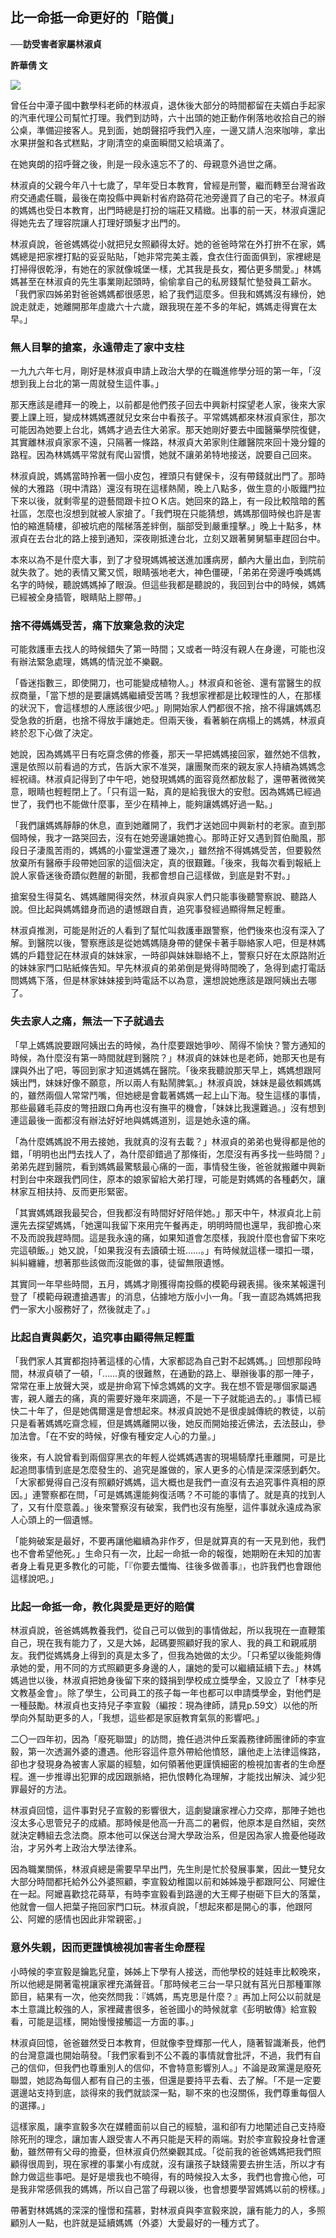 ## 比一命抵一命更好的「賠償」

**──訪受害者家屬林淑貞**

**許華倩 文**

![](images/1-6-1.jpg)

曾任台中潭子國中數學科老師的林淑貞，退休後大部分的時間都留在夫婿白手起家的汽車代理公司幫忙打理。我們到訪時，六十出頭的她正動作俐落地收拾自己的辦公桌，準備迎接客人。見到面，她朗聲招呼我們入座，一邊又請人泡來咖啡，拿出水果拼盤和各式糕點，才剛清空的桌面瞬間又給填滿了。

在她爽朗的招呼聲之後，則是一段永遠忘不了的、母親意外過世之痛。

林淑貞的父親今年八十七歲了，早年受日本教育，曾經是刑警，繼而轉至台灣省政府交通處任職，最後在南投縣中興新村省府路荷花池旁邊買了自己的宅子。林淑貞的媽媽也受日本教育，出門時總是打扮的端莊又精緻。出事的前一天，林淑貞還記得她先去了理容院讓人打理好頭髮才出門的。

林淑貞說，爸爸媽媽從小就把兒女照顧得太好。她的爸爸時常在外打拚不在家，媽媽總是把家裡打點的妥妥貼貼，「她非常完美主義，食衣住行面面俱到，家裡總是打掃得很乾淨，有她在的家就像城堡一樣，尤其我是長女，獨佔更多關愛。」林媽媽甚至在林淑貞的先生事業剛起頭時，偷偷拿自己的私房錢幫忙墊發員工薪水。「我們家四姊弟對爸爸媽媽都很感恩，給了我們這麼多。但我和媽媽沒有緣份，她說走就走，她離開那年虛歲六十六歲，跟我現在差不多的年紀，媽媽走得實在太早。」

### 無人目擊的搶案，永遠帶走了家中支柱

一九九六年七月，剛好是林淑貞申請上政治大學的在職進修學分班的第一年，「沒想到我上台北的第一周就發生這件事。」

那天應該是禮拜一的晚上，以前都是他們孩子回去中興新村探望老人家，後來大家要上課上班，變成林媽媽遷就兒女來台中看孩子。平常媽媽都來林淑貞家住，那次可能因為她要上台北，媽媽才過去住大弟家。那天她剛好要去中國醫藥學院復健，其實離林淑貞家家不遠，只隔著一條路，林淑貞大弟家則住離醫院來回十幾分鐘的路程。因為林媽媽平常就有爬山習慣，她就不讓弟弟特地接送，說要自己回來。

林淑貞說，媽媽當時拎著一個小皮包，裡頭只有健保卡，沒有帶錢就出門了。那時候的大雅路（現中清路）還沒有現在這樣熱鬧，晚上八點多，做生意的小販鐵門拉下來以後，就剩零星的遊藝間跟卡拉ＯＫ店。她回來的路上，有一段比較陰暗的舊社區，怎麼也沒想到就被人家搶了。「我們現在只能猜想，媽媽那個時候也許是害怕的縮進騎樓，卻被坑疤的階梯落差絆倒，腦部受到嚴重撞擊。」晚上十點多，林淑貞在去台北的路上接到通知，深夜剛抵達台北，立刻又跟著舅舅驅車趕回台中。

本來以為不是什麼大事，到了才發現媽媽被送進加護病房，顱內大量出血，到院前就失救了。她的表情又驚又慌，眼睛張地老大，神色僵硬，「弟弟在旁邊呼喚媽媽名字的時候，聽說媽媽掉了眼淚。但這些我都是聽說的，我回到台中的時候，媽媽已經被全身插管，眼睛貼上膠帶。」

### 捨不得媽媽受苦，痛下放棄急救的決定

可能救護車去找人的時候錯失了第一時間；又或者一時沒有親人在身邊，可能也沒有辦法緊急處理，媽媽的情況並不樂觀。

「昏迷指數三，即使開刀，也可能變成植物人。」林淑貞和爸爸、還有當醫生的叔叔商量，「當下想的是要讓媽媽繼續受苦嗎？我想家裡都是比較理性的人，在那樣的狀況下，會這樣想的人應該很少吧。」剛開始家人們都很不捨，捨不得讓媽媽忍受急救的折磨，也捨不得放手讓她走。但兩天後，看著躺在病榻上的媽媽，林淑貞終於忍下心做了決定。

她說，因為媽媽平日有吃齋念佛的修養，那天一早把媽媽接回家，雖然她不信教，還是依照以前看過的方式，告訴大家不准哭，讓團聚而來的親友家人持續為媽媽念經祝禱。林淑貞記得到了中午吧，她發現媽媽的面容竟然都放鬆了，還帶著微微笑意，眼睛也輕輕閉上了。「只有這一點，真的是給我很大的安慰。因為媽媽已經過世了，我們也不能做什麼事，至少在精神上，能夠讓媽媽好過一點。」

「我們讓媽媽靜靜的休息，直到她離開了，我們才送她回中興新村的老家。直到那個時候，我才一路哭回去，沒有在她旁邊讓她擔心。那時正好又遇到賀伯颱風，那段日子淒風苦雨的，媽媽的小靈堂還遷了幾次，」雖然捨不得媽媽受苦，但要毅然放棄所有醫療手段帶她回家的這個決定，真的很艱難。「後來，我每次看到報紙上說人家昏迷後奇蹟似甦醒的新聞，我都會想自己這樣做，到底是對不對。」

搶案發生得莫名、媽媽離開得突然，林淑貞與家人們只能事後聽警察說、聽路人說。但比起與媽媽錯身而過的遺憾跟自責，追究事發經過顯得無足輕重。

林淑貞推測，可能是附近的人看到了幫忙叫救護車跟警察，他們後來也沒有深入了解。到醫院以後，警察應該是從她媽媽隨身帶的健保卡著手聯絡家人吧，但是林媽媽的戶籍登記在林淑貞的妹妹家，一時卻與妹妹聯絡不上，警察只好在太原路附近的妹妹家門口貼紙條告知。早先林淑貞的弟弟倒是覺得時間晚了，急得到處打電話問媽媽下落，但是林家妹妹接到時電話不以為意，還想說她應該是跟阿姨出去哪了。

### 失去家人之痛，無法一下子就過去

「早上媽媽說要跟阿姨出去的時候，為什麼要跟她爭吵、鬧得不愉快？警方通知的時候，為什麼沒有第一時間就趕到醫院？」林淑貞的妹妹也是老師，她那天也是有課與外出了吧，等回到家才知道媽媽在醫院。「後來我聽說那天早上，媽媽想跟阿姨出門，妹妹好像不願意，所以兩人有點鬧脾氣。」林淑貞說，妹妹是最依賴媽媽的，雖然兩個人常常鬥嘴，但她總是會載著媽媽一起上山下海。發生這樣的事情，那些最雞毛蒜皮的彆扭跟口角再也沒有撫平的機會，「妹妹比我還難過。」沒有想到連這最後一面都沒有辦法好好地與媽媽道別，這是她永遠的痛。

「為什麼媽媽說不用去接她，我就真的沒有去載？」林淑貞的弟弟也覺得都是他的錯，「明明也出門去找人了，為什麼卻錯過了那條街，怎麼沒有再多找一些時間？」弟弟先趕到醫院，看到媽媽最驚駭最心痛的一面，事情發生後，爸爸就搬離中興新村到台中來跟我們同住，原本的娘家留給大弟打理，可能是對媽媽的各種虧欠，讓林家互相扶持、反而更形緊密。

「其實媽媽跟我最契合，但我都沒有時間好好陪伴她。」那天中午，林淑貞北上前還先去探望媽媽，「她還叫我留下來用完午餐再走，明明時間也還早，我卻擔心來不及而說我趕時間。這是我永遠的痛，如果知道會怎麼樣，我說什麼也會留下來吃完這頓飯。」她又說，「如果我沒有去讀碩士班……。」有時候就這樣一環扣一環，糾糾纏纏，想著那些該做而沒能做的事，徒留無限遺憾。

其實同一年早些時間，五月，媽媽才剛獲得南投縣的模範母親表揚。後來某報還刊登了「模範母親遭搶遇害」的消息，佔據地方版小小一角。「我一直認為媽媽把我們一家大小服務好了，然後就走了。」

### 比起自責與虧欠，追究事由顯得無足輕重

「我們家人其實都抱持著這樣的心情，大家都認為自己對不起媽媽。」回想那段時間，林淑貞頓了一頓，「……真的很難熬，在通勤的路上、舉辦後事的那一陣子，常常在車上放聲大哭，或是拚命寫下悼念媽媽的文字。我在想不管是哪個家屬遇害，親人離去的痛，真的需要好幾年來調適，不是一下子就能過去的。」事情已經快二十年了，但是她偶爾還是會想起來。林淑貞說她不是很虔誠傳統的教徒，以前只是看著媽媽吃齋念經，但是媽媽離開以後，她反而開始接近佛法，去法鼓山，參加法會。「在不安的時候，好像有種安定人心的力量。」

後來，有人說曾看到兩個穿黑衣的年輕人從媽媽遇害的現場騎摩托車離開，可是比起追問事情到底是怎麼發生的、追究是誰做的，家人更多的心情是深深感到虧欠。「大家都覺得自己沒有照顧好媽媽，這大概也是我們一直沒有去追究事件真相的原因。」連警察都在問，「可是媽媽還能夠復活嗎？不可能的事情了。就是真的找到人了，又有什麼意義。」後來警察沒有破案，我們也沒有施壓，這件事就永遠成為家人心頭上的一個遺憾。

「能夠破案是最好，不要再讓他繼續為非作歹，但是就算真的有一天見到他，我們也不會希望他死。」生命只有一次，比起一命抵一命的報復，她期盼在未知的加害者身上看見更多教化的可能，「『你要去懺悔、往後多做善事』，也許我們也會跟他這樣說吧。」

### 比起一命抵一命，教化與愛是更好的賠償

林淑貞說，爸爸媽媽教養我們，從自己可以做到的事情做起，所以我現在一直鞭策自己，現在我有能力了，又是大姊，起碼要照顧好我的家人、我的員工和親戚朋友。我們從媽媽身上得到的真是太多了，但我為她做的太少。「只希望以後能夠傳承她的愛，用不同的方式照顧更多身邊的人，讓她的愛可以繼續延續下去。」林媽媽過世以後，林淑貞把她身後留下來的錢捐到學校成立獎學金，又設立了「林李兒文教基金會」。除了學生，公司員工的孩子每一年也都可以申請獎學金，對他們是一種鼓勵。林淑貞也支持兒子李宣毅（編按：現為律師，請見p.59文）以他的所學向外幫助更多的人，「我想，這些都是家庭教育氣氛的影響吧。」

二〇一四年初，因為「廢死聯盟」的訪問，擔任過洪仲丘案義務律師團律師的李宣毅，第一次透漏外婆的遭遇。他形容這件意外帶給他憤怒，讓他走上法律這條路，卻也才發現身為被害人家屬的經驗，如何領著他更謹慎細密的檢視加害者的生命歷程。進一步推導出犯罪的成因跟脈絡，把仇恨轉化為理解，才能找出解決、減少犯罪最好的方法。

林淑貞回憶，這件事對兒子宣毅的影響很大，這劇變讓家裡心力交瘁，那陣子她也沒太多心思管兒子的成績。那時候是他高一升高二的暑假，他原本是自然組，突然就決定轉組去念法商。原本他可以保送台灣大學政治系，但是因為家人擔憂他碰政治，才另外考上政治大學法律系。

因為職業關係，林淑貞總是需要早早出門，先生則是忙於發展事業，因此一雙兒女大部分時間都托給外公外婆照顧，李宣毅幼稚園以前和姊姊幾乎都跟阿公、阿嬤住在一起。阿嬤喜歡捻花蒔草，有時李宣毅看到路邊的大王椰子樹砸下巨大的落葉，他就會一個人把葉子拖回家門口玩。林淑貞說，「想起來都是開心的事，他跟阿公、阿嬤的感情也因此非常親密。」

### 意外失親，因而更謹慎檢視加害者生命歷程

小時候的李宣毅是鑰匙兒童，姊姊上下學有人接送，而他學校的娃娃車比較晚來，所以他總是開著電視讓家裡充滿聲音。「那時候老三台一早只就有莒光日那種軍隊節目，結果有一次，他突然問我：『媽媽，馬克思是什麼？』再加上阿公以前就是本土意識比較強的人，家裡藏書很多，爸爸國小的時候就拿《彭明敏傳》給宣毅看，可能是這樣，開始慢慢接觸這一方面的事。」

林淑貞回憶，爸爸雖然受日本教育，但就像李登輝那一代人，隨著智識漸長，他們的台灣意識也開始萌發。「我們家看到不公不義的事情就會批評，不過，我們有自己的信仰，但我們也尊重別人的信仰，不會特意影響別人。」不論是政黨還是廢死聯盟，她認為每個人都有自己的主張，但還是要持平去看、去了解。「不是一定要選邊站支持到底，談得來的我們就談深一點，聊不來的也沒關係，我們尊重每個人的選擇。」

這樣家風，讓李宣毅多次在媒體面前以自己的經驗，溫和卻有力地闡述自己支持廢除死刑的理念，讓加害人跟受害人不再只能是天秤的兩端。對於李宣毅投身社會運動，雖然帶有父母的擔憂，但林淑貞仍然樂觀其成。「從前我的爸爸媽媽把我們照顧得很周到，現在家裡的事業小有成就，沒有讓孩子缺錢需要去拚生活，所以才有餘力做這些事吧。是好是壞我也不曉得，有的時候投入太多，我們也會擔心他，可是我非常感佩我的媽媽，所以自己當了母親以後，也會想要學習媽媽以前的榜樣。」

帶著對林媽媽的深深的憧憬和孺慕，對林淑貞與李宣毅來說，讓有能力的人，多照顧別人一點，也許就是延續媽媽（外婆）大愛最好的一種方式了。
